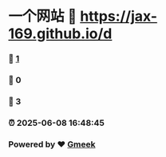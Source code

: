 # 一个网站 :link: https://jax-169.github.io/d 
### :page_facing_up: [1](https://jax-169.github.io/d/tag.html) 
### :speech_balloon: 0 
### :hibiscus: 3 
### :alarm_clock: 2025-06-08 16:48:45 
### Powered by :heart: [Gmeek](https://github.com/Meekdai/Gmeek)
